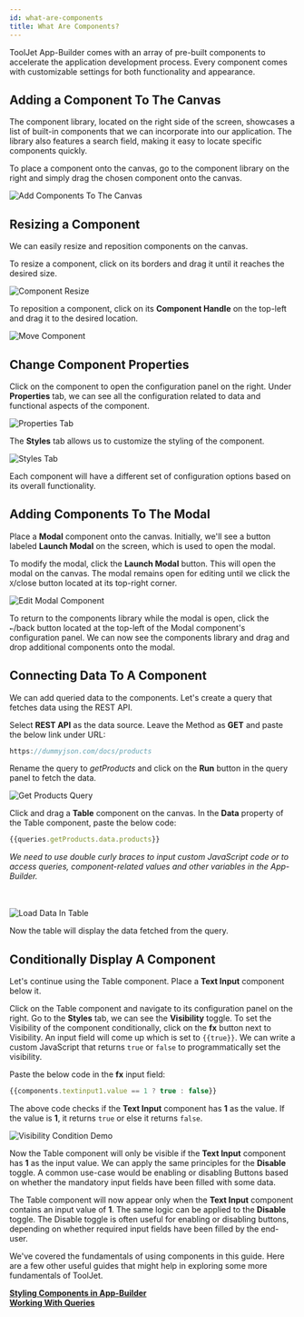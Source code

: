 ```yaml
---
id: what-are-components
title: What Are Components?
---
```



ToolJet App-Builder comes with an array of pre-built components to accelerate the application development process. Every component comes with customizable settings for both functionality and appearance.

## Adding a Component To The Canvas

The component library, located on the right side of the screen, showcases a list of built-in components that we can incorporate into our application. The library also features a search field, making it easy to locate specific components quickly.

To place a component onto the canvas, go to the component library on the right and simply drag the chosen component onto the canvas.

<div style={{textAlign: 'center'}}>
    <img style={{padding: '10px'}} className="screenshot-full" src="/img/tooljet-concepts/what-are-components/drag-components.gif" alt="Add Components To The Canvas" />
</div>

## Resizing a Component

We can easily resize and reposition components on the canvas.

To resize a component, click on its borders and drag it until it reaches the desired size.

<div style={{textAlign: 'center'}}>
    <img style={{padding: '10px'}} className="screenshot-full" src="/img/tooljet-concepts/what-are-components/resize-components.gif" alt="Component Resize" />
</div>

To reposition a component, click on its **Component Handle** on the top-left and drag it to the desired location.

<div style={{textAlign: 'center'}}>
    <img style={{padding: '10px'}} className="screenshot-full" src="/img/tooljet-concepts/what-are-components/move-components.png" alt="Move Component" />
</div>

## Change Component Properties

Click on the component to open the configuration panel on the right. Under **Properties** tab, we can see all the configuration related to data and functional aspects of the component. 

<div style={{textAlign: 'center'}}>
    <img style={{padding: '10px'}} className="screenshot-full" src="/img/tooljet-concepts/what-are-components/properties-tab.png" alt="Properties Tab" />
</div>

The **Styles** tab allows us to customize the styling of the component. 

<div style={{textAlign: 'center'}}>
    <img style={{padding: '10px'}} className="screenshot-full" src="/img/tooljet-concepts/what-are-components/styles-tab.png" alt="Styles Tab" />
</div>

Each component will have a different set of configuration options based on its overall functionality. 

## Adding Components To The Modal

Place a **Modal** component onto the canvas. Initially, we'll see a button labeled **Launch Modal** on the screen, which is used to open the modal.

To modify the modal, click the **Launch Modal** button. This will open the modal on the canvas. The modal remains open for editing until we click the `X`/close button located at its top-right corner. 

<div style={{textAlign: 'center'}}>
    <img style={{padding: '10px'}} className="screenshot-full" src="/img/tooljet-concepts/what-are-components/edit-modal.gif" alt="Edit Modal Component" />
</div>

To return to the components library while the modal is open, click the `←`/back button located at the top-left of the Modal component's configuration panel. We can now see the components library and drag and drop additional components onto the modal.

## Connecting Data To A Component

We can add queried data to the components. Let's create a query that fetches data using the REST API. 

Select **REST API** as the data source. Leave the Method as **GET** and paste the below link under URL:

```js
https://dummyjson.com/docs/products
```

Rename the query to *getProducts* and click on the **Run** button in the query panel to fetch the data. 

<div style={{textAlign: 'center'}}>
    <img style={{padding: '10px'}} className="screenshot-full" src="/img/tooljet-concepts/what-are-components/query.png" alt="Get Products Query" />
</div>

Click and drag a **Table** component on the canvas. In the **Data** property of the Table component, paste the below code:

```js
{{queries.getProducts.data.products}}
```
<i>We need to use double curly braces to input custom JavaScript code or to access queries, component-related values and other variables in the App-Builder.</i>

<br/>
<br/>

<div style={{textAlign: 'center'}}>
    <img style={{padding: '10px'}} className="screenshot-full" src="/img/tooljet-concepts/what-are-components/load-data-in-table.png" alt="Load Data In Table" />
</div>

Now the table will display the data fetched from the query. 

## Conditionally Display A Component

Let's continue using the Table component. Place a **Text Input** component below it. 

Click on the Table component and navigate to its configuration panel on the right. Go to the **Styles** tab, we can see the **Visibility** toggle. To set the Visibility of the component conditionally, click on the **fx** button next to Visibility. An input field will come up which is set to `{{true}}`. We can write a custom JavaScript that returns `true` or `false` to programmatically set the visibility.

Paste the below code in the **fx** input field:
```js
{{components.textinput1.value == 1 ? true : false}}
```
The above code checks if the **Text Input** component has **1** as the value. If the value is **1**, it returns `true` or else it returns `false`.

<div style={{textAlign: 'center'}}>
    <img style={{padding: '10px'}} className="screenshot-full" src="/img/tooljet-concepts/what-are-components/visibility-condition.png" alt="Visibility Condition Demo" />
</div>

Now the Table component will only be visible if the **Text Input** component has **1** as the input value. We can apply the same principles for the **Disable** toggle. A common use-case would be enabling or disabling Buttons based on whether the mandatory input fields have been filled with some data.

The Table component will now appear only when the **Text Input** component contains an input value of **1**. The same logic can be applied to the **Disable** toggle. The Disable toggle is often useful for enabling or disabling buttons, depending on whether required input fields have been filled by the end-user.

We've covered the fundamentals of using components in this guide. Here are a few other useful guides that might help in exploring some more fundamentals of ToolJet. 

**[Styling Components in App-Builder](styling-components)** <br/>
**[Working With Queries](working-with-queries)**